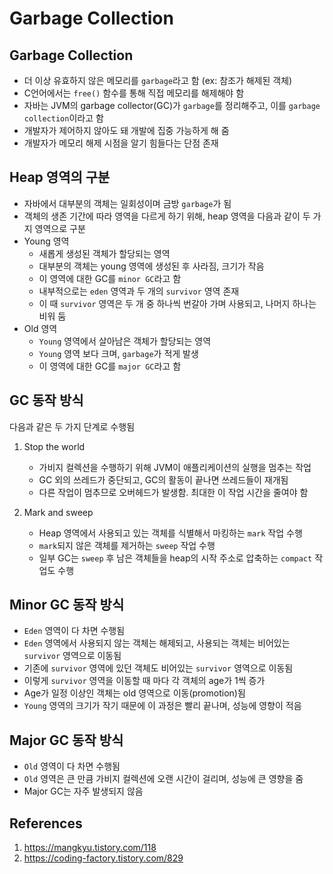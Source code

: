 # Garbage Collection

## Garbage Collection

- 더 이상 유효하지 않은 메모리를 `garbage`라고 함 (ex: 참조가 해제된 객체)
- C언어에서는 `free()` 함수를 통해 직접 메모리를 해제해야 함
- 자바는 JVM의 garbage collector(GC)가 `garbage`를 정리해주고, 이를 `garbage collection`이라고 함
- 개발자가 제어하지 않아도 돼 개발에 집중 가능하게 해 줌
- 개발자가 메모리 해제 시점을 알기 힘들다는 단점 존재

## Heap 영역의 구분

- 자바에서 대부분의 객체는 일회성이며 금방 `garbage`가 됨
- 객체의 생존 기간에 따라 영역을 다르게 하기 위해, heap 영역을 다음과 같이 두 가지 영역으로 구분
- Young 영역
  - 새롭게 생성된 객체가 할당되는 영역
  - 대부분의 객체는 young 영역에 생성된 후 사라짐, 크기가 작음
  - 이 영역에 대한 GC를 `minor GC`라고 함
  - 내부적으로는 `eden` 영역과 두 개의 `survivor` 영역 존재
  - 이 때 `survivor` 영역은 두 개 중 하나씩 번갈아 가며 사용되고, 나머지 하나는 비워 둠
- Old 영역
  - `Young` 영역에서 살아남은 객체가 할당되는 영역
  - `Young` 영역 보다 크며, `garbage`가 적게 발생
  - 이 영역에 대한 GC를 `major GC`라고 함

## GC 동작 방식

다음과 같은 두 가지 단계로 수행됨

1. Stop the world

   - 가비지 컬렉션을 수행하기 위해 JVM이 애플리케이션의 실행을 멈추는 작업
   - GC 외의 쓰레드가 중단되고, GC의 활동이 끝나면 쓰레드들이 재개됨
   - 다른 작업이 멈추므로 오버헤드가 발생함. 최대한 이 작업 시간을 줄여야 함

2. Mark and sweep
   - Heap 영역에서 사용되고 있는 객체를 식별해서 마킹하는 `mark` 작업 수행
   - `mark`되지 않은 객체를 제거하는 `sweep` 작업 수행
   - 일부 GC는 `sweep` 후 남은 객체들을 heap의 시작 주소로 압축하는 `compact` 작업도 수행

## Minor GC 동작 방식

- `Eden` 영역이 다 차면 수행됨
- `Eden` 영역에서 사용되지 않는 객체는 해제되고, 사용되는 객체는 비어있는 `survivor` 영역으로 이동됨
- 기존에 `survivor` 영역에 있던 객체도 비어있는 `survivor` 영역으로 이동됨
- 이렇게 `survivor` 영역을 이동할 때 마다 각 객체의 age가 1씩 증가
- Age가 일정 이상인 객체는 old 영역으로 이동(promotion)됨
- `Young` 영역의 크기가 작기 때문에 이 과정은 빨리 끝나며, 성능에 영향이 적음

## Major GC 동작 방식

- `Old` 영역이 다 차면 수행됨
- `Old` 영역은 큰 만큼 가비지 컬렉션에 오랜 시간이 걸리며, 성능에 큰 영향을 줌
- Major GC는 자주 발생되지 않음

## References

1. https://mangkyu.tistory.com/118
2. https://coding-factory.tistory.com/829
